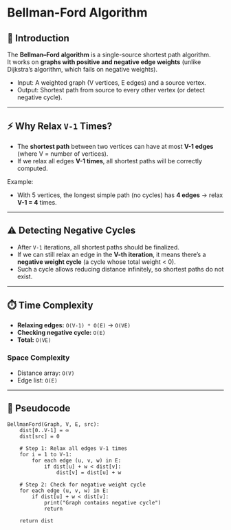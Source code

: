 # Bellman-Ford Algorithm

## 📌 Introduction
The **Bellman–Ford algorithm** is a single-source shortest path algorithm.  
It works on **graphs with positive and negative edge weights** (unlike Dijkstra’s algorithm, which fails on negative weights).  

- Input: A weighted graph (V vertices, E edges) and a source vertex.  
- Output: Shortest path from source to every other vertex (or detect negative cycle).  

---

## ⚡ Why Relax `V-1` Times?
- The **shortest path** between two vertices can have at most **V-1 edges** (where V = number of vertices).  
- If we relax all edges **V-1 times**, all shortest paths will be correctly computed.  

Example:  
- With 5 vertices, the longest simple path (no cycles) has **4 edges** → relax **V-1 = 4** times.

---

## ⚠️ Detecting Negative Cycles
- After `V-1` iterations, all shortest paths should be finalized.  
- If we can still relax an edge in the **V-th iteration**, it means there’s a **negative weight cycle** (a cycle whose total weight < 0).  
- Such a cycle allows reducing distance infinitely, so shortest paths do not exist.

---

## ⏱️ Time Complexity
- **Relaxing edges:** `O(V-1) * O(E)` → `O(VE)`  
- **Checking negative cycle:** `O(E)`  
- **Total:** `O(VE)`  

### Space Complexity
- Distance array: `O(V)`  
- Edge list: `O(E)`  

---

## 📝 Pseudocode

```text
BellmanFord(Graph, V, E, src):
    dist[0..V-1] = ∞
    dist[src] = 0

    # Step 1: Relax all edges V-1 times
    for i = 1 to V-1:
        for each edge (u, v, w) in E:
            if dist[u] + w < dist[v]:
                dist[v] = dist[u] + w

    # Step 2: Check for negative weight cycle
    for each edge (u, v, w) in E:
        if dist[u] + w < dist[v]:
            print("Graph contains negative cycle")
            return

    return dist
